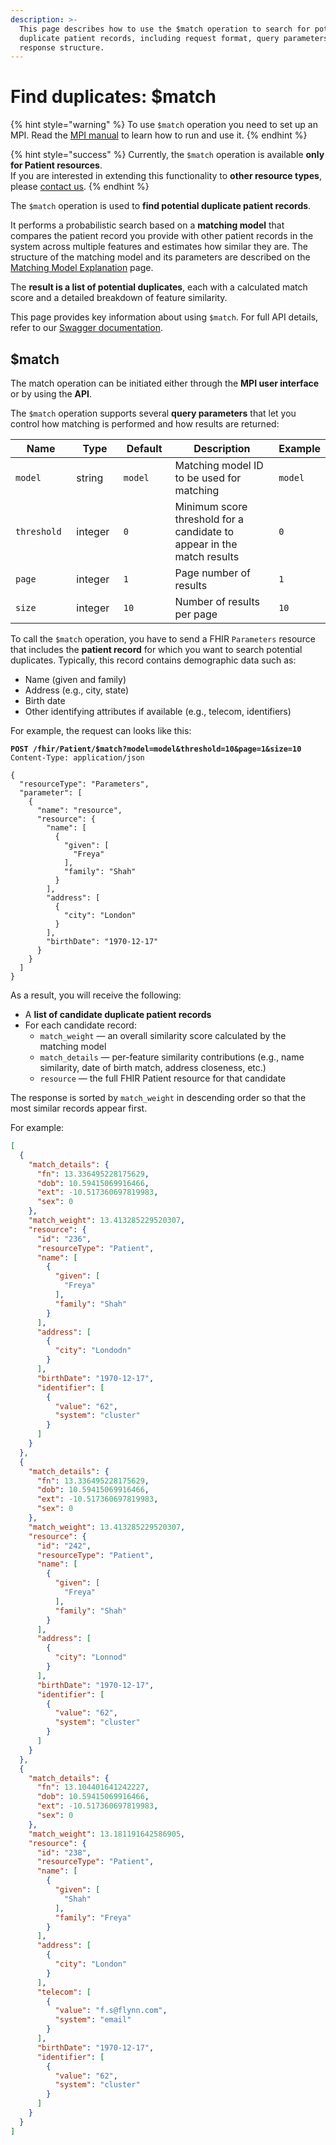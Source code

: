 ```yaml
---
description: >-
  This page describes how to use the $match operation to search for potential
  duplicate patient records, including request format, query parameters, and
  response structure.
---
```


# Find duplicates: $match

{% hint style="warning" %}
To use `$match` operation you need to set up an MPI. Read the [MPI manual](./) to learn how to run and use it.
{% endhint %}

{% hint style="success" %}
Currently, the `$match` operation is available **only for Patient resources**.\
If you are interested in extending this functionality to **other resource types**, please [contact us](../../../overview/contact-us.md).
{% endhint %}

The `$match` operation is used to **find potential duplicate patient records**.&#x20;

It performs a probabilistic search based on a **matching model** that compares the patient record you provide with other patient records in the system across multiple features and estimates how similar they are. The structure of the matching model and its parameters are described on the [Matching Model Explanation](matching-model-explanation.md) page.

The **result is a list of potential duplicates**, each with a calculated match score and a detailed breakdown of feature similarity.&#x20;

This page provides key information about using `$match`. For full API details, refer to our [Swagger documentation](https://mpi.aidbox.io/static/swagger.html).

## $match

The match operation can be initiated either through the **MPI user interface** or by using the **API**.&#x20;

The `$match` operation supports several **query parameters** that let you control how matching is performed and how results are returned:

<table><thead><tr><th width="108.1796875">Name</th><th width="82.6328125">Type</th><th width="101.2578125">Default</th><th width="357.34765625">Description</th><th>Example</th></tr></thead><tbody><tr><td><code>model</code></td><td>string</td><td><code>model</code></td><td>Matching model ID to be used for matching</td><td><code>model</code></td></tr><tr><td><code>threshold</code></td><td>integer</td><td><code>0</code></td><td>Minimum score threshold for a candidate to appear in the match results</td><td><code>0</code></td></tr><tr><td><code>page</code></td><td>integer</td><td><code>1</code></td><td>Page number of results</td><td><code>1</code></td></tr><tr><td><code>size</code></td><td>integer</td><td><code>10</code></td><td>Number of results per page</td><td><code>10</code></td></tr></tbody></table>

To call the `$match` operation, you have to send a FHIR `Parameters` resource that includes the **patient record** for which you want to search potential duplicates. Typically, this record contains demographic data such as:

* Name (given and family)
* Address (e.g., city, state)
* Birth date
* Other identifying attributes if available (e.g., telecom, identifiers)

For example, the request can looks like this:

<pre class="language-http"><code class="lang-http"><strong>POST /fhir/Patient/$match?model=model&#x26;threshold=10&#x26;page=1&#x26;size=10
</strong>Content-Type: application/json

{
  "resourceType": "Parameters",
  "parameter": [
    {
      "name": "resource",
      "resource": {
        "name": [
          {
            "given": [
              "Freya"
            ],
            "family": "Shah"
          }
        ],
        "address": [
          {
            "city": "London"
          }
        ],
        "birthDate": "1970-12-17"
      }
    }
  ]
}
</code></pre>

As a result, you will receive the following:

* A **list of candidate duplicate patient records**
* For each candidate record:
  * `match_weight` — an overall similarity score calculated by the matching model
  * `match_details` — per-feature similarity contributions (e.g., name similarity, date of birth match, address closeness, etc.)
  * `resource` — the full FHIR Patient resource for that candidate

The response is sorted by `match_weight` in descending order so that the most similar records appear first.

For example:

```json
[
  {
    "match_details": {
      "fn": 13.336495228175629,
      "dob": 10.59415069916466,
      "ext": -10.517360697819983,
      "sex": 0
    },
    "match_weight": 13.413285229520307,
    "resource": {
      "id": "236",
      "resourceType": "Patient",
      "name": [
        {
          "given": [
            "Freya"
          ],
          "family": "Shah"
        }
      ],
      "address": [
        {
          "city": "Londodn"
        }
      ],
      "birthDate": "1970-12-17",
      "identifier": [
        {
          "value": "62",
          "system": "cluster"
        }
      ]
    }
  },
  {
    "match_details": {
      "fn": 13.336495228175629,
      "dob": 10.59415069916466,
      "ext": -10.517360697819983,
      "sex": 0
    },
    "match_weight": 13.413285229520307,
    "resource": {
      "id": "242",
      "resourceType": "Patient",
      "name": [
        {
          "given": [
            "Freya"
          ],
          "family": "Shah"
        }
      ],
      "address": [
        {
          "city": "Lonnod"
        }
      ],
      "birthDate": "1970-12-17",
      "identifier": [
        {
          "value": "62",
          "system": "cluster"
        }
      ]
    }
  },
  {
    "match_details": {
      "fn": 13.104401641242227,
      "dob": 10.59415069916466,
      "ext": -10.517360697819983,
      "sex": 0
    },
    "match_weight": 13.181191642586905,
    "resource": {
      "id": "238",
      "resourceType": "Patient",
      "name": [
        {
          "given": [
            "Shah"
          ],
          "family": "Freya"
        }
      ],
      "address": [
        {
          "city": "London"
        }
      ],
      "telecom": [
        {
          "value": "f.s@flynn.com",
          "system": "email"
        }
      ],
      "birthDate": "1970-12-17",
      "identifier": [
        {
          "value": "62",
          "system": "cluster"
        }
      ]
    }
  }
]
```
